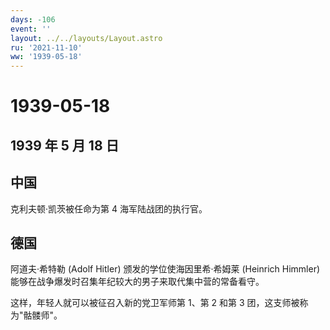 ```yaml
---
days: -106
event: ''
layout: ../../layouts/Layout.astro
ru: '2021-11-10'
ww: '1939-05-18'
---
```


# 1939-05-18

## 1939 年 5 月 18 日

## 中国

克利夫顿·凯茨被任命为第 4 海军陆战团的执行官。

## 德国

阿道夫·希特勒 (Adolf Hitler) 颁发的学位使海因里希·希姆莱 (Heinrich
Himmler) 能够在战争爆发时召集年纪较大的男子来取代集中营的常备看守。

这样，年轻人就可以被征召入新的党卫军师第 1、第 2 和第 3
团，这支师被称为"骷髅师"。
